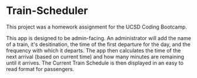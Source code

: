 # Train-Scheduler

This project was a homework assignment for the UCSD Coding Bootcamp.

This app is designed to be admin-facing.  An administrator will add the name of a train, it's desitination, the time of the first departure for the day, and the frequency with which it departs.  The app then calculates the time of the next arrival (based on current time) and how many minutes are remaining until it arrives.  The Current Train Schedule is then displayed in an easy to read format for passengers.